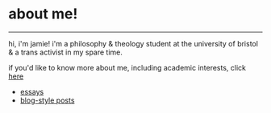 # about me!

* * *

hi, i'm jamie! i'm a philosophy & theology student at the university of bristol & a trans activist in my spare time. 
 
if you'd like to know more about me, including academic interests, click [here](./about.html)
* [essays](./essays.html)
* [blog-style posts](./blog.html)

